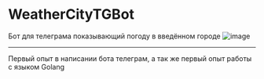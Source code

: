# WeatherCityTGBot
Бот для телеграма показывающий погоду в введённом городе
![image](https://user-images.githubusercontent.com/72348172/202174472-d6885b69-bc15-4b75-9228-e3f82ba977cb.png)

____
Первый опыт в написании бота телеграм, а так же первый опыт работы с языком Golang
